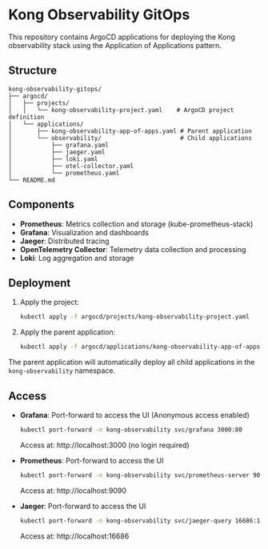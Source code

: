 # Kong Observability GitOps

This repository contains ArgoCD applications for deploying the Kong observability stack using the Application of Applications pattern.

## Structure

```
kong-observability-gitops/
├── argocd/
│   ├── projects/
│   │   └── kong-observability-project.yaml    # ArgoCD project definition
│   └── applications/
│       ├── kong-observability-app-of-apps.yaml # Parent application
│       └── observability/                      # Child applications
│           ├── grafana.yaml
│           ├── jaeger.yaml
│           ├── loki.yaml
│           ├── otel-collector.yaml
│           └── prometheus.yaml
└── README.md
```

## Components

- **Prometheus**: Metrics collection and storage (kube-prometheus-stack)
- **Grafana**: Visualization and dashboards
- **Jaeger**: Distributed tracing
- **OpenTelemetry Collector**: Telemetry data collection and processing
- **Loki**: Log aggregation and storage

## Deployment

1. Apply the project:
   ```bash
   kubectl apply -f argocd/projects/kong-observability-project.yaml
   ```

2. Apply the parent application:
   ```bash
   kubectl apply -f argocd/applications/kong-observability-app-of-apps.yaml
   ```

The parent application will automatically deploy all child applications in the `kong-observability` namespace.

## Access

- **Grafana**: Port-forward to access the UI (Anonymous access enabled)
  ```bash
  kubectl port-forward -n kong-observability svc/grafana 3000:80
  ```
  Access at: http://localhost:3000 (no login required)

- **Prometheus**: Port-forward to access the UI
  ```bash
  kubectl port-forward -n kong-observability svc/prometheus-server 9090:80
  ```
  Access at: http://localhost:9090

- **Jaeger**: Port-forward to access the UI
  ```bash
  kubectl port-forward -n kong-observability svc/jaeger-query 16686:16686
  ```
  Access at: http://localhost:16686